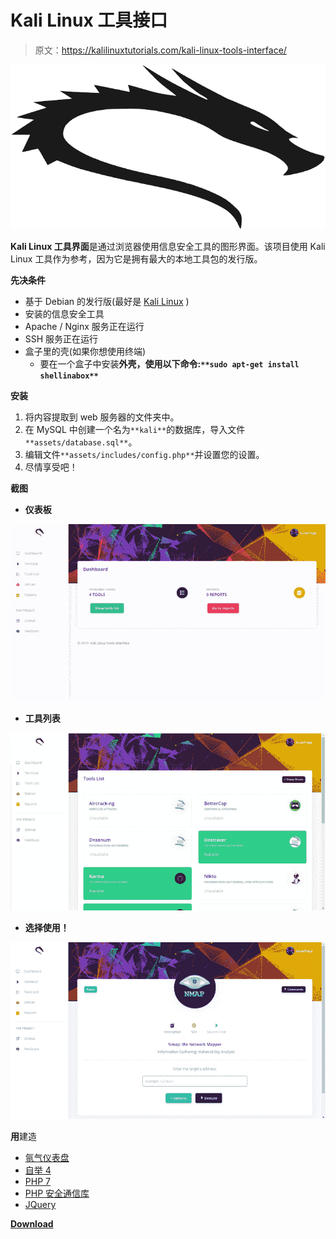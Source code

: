 # Kali Linux 工具接口

> 原文：<https://kalilinuxtutorials.com/kali-linux-tools-interface/>

[![Kali Linux Tools Interface](img//579e43ce3d651e03c4cab2409bec2633.png "Kali Linux Tools Interface")](https://1.bp.blogspot.com/-tVrJwlQPaZw/XxxPMrxRP1I/AAAAAAAAHEM/QrQED33tuk4odR-6Fq5o0LU-Xb4ICLpPQCLcBGAsYHQ/s1600/logo%25281%2529.png)

**Kali Linux 工具界面**是通过浏览器使用信息安全工具的图形界面。该项目使用 Kali Linux 工具作为参考，因为它是拥有最大的本地工具包的发行版。

**先决条件**

*   基于 Debian 的发行版(最好是 [Kali Linux](https://www.kali.org/) )
*   安装的信息安全工具
*   Apache / Nginx 服务正在运行
*   SSH 服务正在运行
*   盒子里的壳(如果你想使用终端)
    *   要在一个盒子中安装**外壳，使用以下命令:`**sudo apt-get install shellinabox**`**

**安装**

1.  将内容提取到 web 服务器的文件夹中。
2.  在 MySQL 中创建一个名为`**kali**`的数据库，导入文件`**assets/database.sql**`。
3.  编辑文件`**assets/includes/config.php**`并设置您的设置。
4.  尽情享受吧！

**截图**

*   **仪表板**

![](img//55248241f5525bd7b25ad9939c719678.png)

*   **工具列表**

![](img//ec422ace90a79c776380a804b4af8a8b.png)

*   **选择使用！**

![](img//a15fc0cb151abf8d9d41545983511497.png)

**用**建造

*   [氩气仪表盘](https://demos.creative-tim.com/argon-dashboard/)
*   [自举 4](https://getbootstrap.com)
*   [PHP 7](https://php.net)
*   [PHP 安全通信库](https://github.com/phpseclib/phpseclib)
*   [JQuery](https://jquery.com)

[**Download**](https://github.com/lucasfrag/Kali-Linux-Tools-Interface)